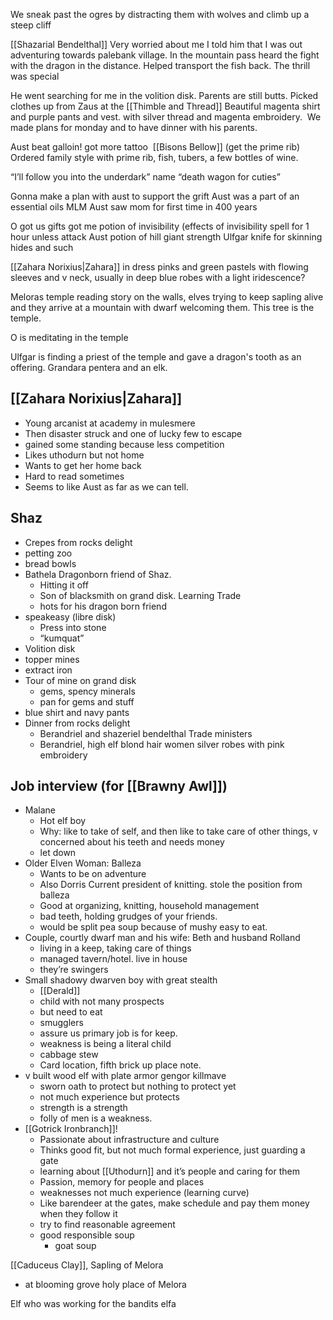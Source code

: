 We sneak past the ogres by distracting them with wolves and climb up a steep cliff

[[Shazarial Bendelthal]]
	Very worried about me
	I told him that I was out adventuring towards palebank village. In the mountain pass heard the fight with the dragon in the distance. Helped transport the fish back. The thrill was special

He went searching for me in the volition disk.
Parents are still butts.
Picked clothes up from Zaus at the [[Thimble and Thread]]
	Beautiful magenta shirt and purple pants and vest. with silver thread and magenta embroidery. 
We made plans for monday and to have dinner with his parents.

Aust beat galloin! got more tattoo 
[[Bisons Bellow]] (get the prime rib)
	Ordered family style with prime rib, fish, tubers, a few bottles of wine.

“I’ll follow you into the underdark”
name “death wagon for cuties”

Gonna make a plan with aust to support the grift
Aust was a part of an essential oils MLM
Aust saw mom for first time in 400 years

O got us gifts
	got me potion of invisibility (effects of invisibility spell for 1 hour unless attack
	Aust potion of hill giant strength
	Ulfgar knife for skinning hides and such

[[Zahara Norixius|Zahara]] in dress pinks and green pastels with flowing sleeves and v neck, usually in deep blue robes with a light iridescence?

Meloras temple reading story on the walls, elves trying to keep sapling alive and they arrive at a mountain with dwarf welcoming them. This tree is the temple.

O is meditating in the temple

Ulfgar is finding a priest of the temple and gave a dragon's tooth as an offering. Grandara pentera and an elk. 
## [[Zahara Norixius|Zahara]]
- Young arcanist at academy in mulesmere 
- Then disaster struck and one of lucky few to escape
- gained some standing because less competition
- Likes uthodurn but not home
- Wants to get her home back
- Hard to read sometimes
- Seems to like Aust as far as we can tell.
## Shaz
- Crepes from rocks delight
- petting zoo
- bread bowls
- Bathela Dragonborn friend of Shaz.
	- Hitting it off
	- Son of blacksmith on grand disk. Learning Trade
	- hots for his dragon born friend
- speakeasy (libre disk)
	- Press into stone
	- “kumquat”
- Volition disk
- topper mines
- extract iron
- Tour of mine on grand disk
	- gems, spency minerals
	- pan for gems and stuff
- blue shirt and navy pants
- Dinner from rocks delight
	- Berandriel and shazeriel bendelthal Trade ministers
	- Berandriel, high elf blond hair women silver robes with pink embroidery
## Job interview (for [[Brawny Awl]])
- Malane
	- Hot elf boy
	- Why: like to take of self, and then like to take care of other things, v concerned about his teeth and needs money
	- let down
- Older Elven Woman: Balleza
	- Wants to be on adventure
	- Also Dorris Current president of knitting. stole the position from balleza
	- Good at organizing, knitting, household management
	- bad teeth, holding grudges of your friends.
	- would be split pea soup because of mushy easy to eat.
- Couple, courtly dwarf man and his wife: Beth and husband Rolland
	- living in a keep, taking care of things
	- managed tavern/hotel. live in house
	- they’re swingers
- Small shadowy dwarven boy with great stealth
    - [[Derald]]
	- child with not many prospects
	- but need to eat
	- smugglers
	- assure us primary job is for keep.
	- weakness is being a literal child
	- cabbage stew
	- Card location, fifth brick up place note.
- v built wood elf with plate armor gengor killmave
	- sworn oath to protect but nothing to protect yet
	- not much experience but protects
	- strength is a strength 
	- folly of men is a weakness.
- [[Gotrick Ironbranch]]!
	- Passionate about infrastructure and culture
	- Thinks good fit, but not much formal experience, just guarding a gate
	- learning about [[Uthodurn]] and it’s people and caring for them
	- Passion, memory for people and places
	- weaknesses not much experience (learning curve)
	- Like barendeer at the gates, make schedule and pay them money when they follow it
	- try to find reasonable agreement
    - good responsible soup
		- goat soup

[[Caduceus Clay]], Sapling of Melora
- at blooming grove holy place of Melora

Elf who was working for the bandits elfa